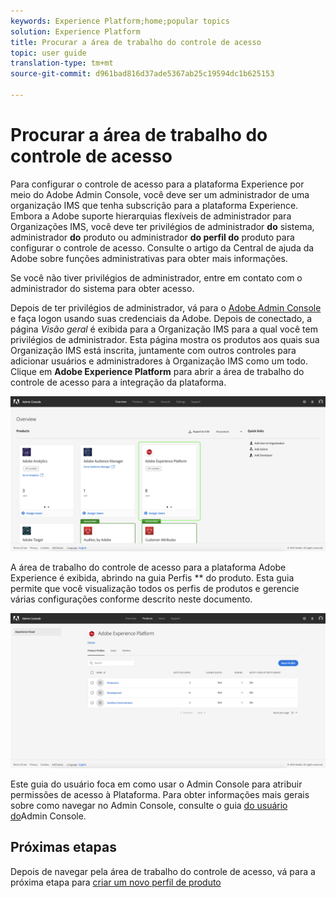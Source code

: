 ```yaml
---
keywords: Experience Platform;home;popular topics
solution: Experience Platform
title: Procurar a área de trabalho do controle de acesso
topic: user guide
translation-type: tm+mt
source-git-commit: d961bad816d37ade5367ab25c19594dc1b625153

---
```



# Procurar a área de trabalho do controle de acesso

Para configurar o controle de acesso para a plataforma Experience por meio do Adobe Admin Console, você deve ser um administrador de uma organização IMS que tenha subscrição para a plataforma Experience. Embora a Adobe suporte hierarquias flexíveis de administrador para Organizações IMS, você deve ter privilégios de administrador **do** sistema, administrador **do** produto ou administrador **do perfil do** produto para configurar o controle de acesso. Consulte o artigo da Central de ajuda da Adobe sobre funções [](https://helpx.adobe.com/enterprise/using/admin-roles.html) administrativas para obter mais informações.

Se você não tiver privilégios de administrador, entre em contato com o administrador do sistema para obter acesso.

Depois de ter privilégios de administrador, vá para o [Adobe Admin Console](https://adminconsole.adobe.com) e faça logon usando suas credenciais da Adobe. Depois de conectado, a página *Visão geral* é exibida para a Organização IMS para a qual você tem privilégios de administrador. Esta página mostra os produtos aos quais sua Organização IMS está inscrita, juntamente com outros controles para adicionar usuários e administradores à Organização IMS como um todo. Clique em **Adobe Experience Platform** para abrir a área de trabalho do controle de acesso para a integração da plataforma.

![página de visão geral](../images/overview-page.png)

A área de trabalho do controle de acesso para a plataforma Adobe Experience é exibida, abrindo na guia Perfis ** do produto. Esta guia permite que você visualização todos os perfis de produtos e gerencie várias configurações conforme descrito neste documento.

![controle de acesso à plataforma](../images/platform-access-control.png)

Este guia do usuário foca em como usar o Admin Console para atribuir permissões de acesso à Plataforma. Para obter informações mais gerais sobre como navegar no Admin Console, consulte o guia [do usuário do](https://helpx.adobe.com/enterprise/using/admin-console.html)Admin Console.

## Próximas etapas

Depois de navegar pela área de trabalho do controle de acesso, vá para a próxima etapa para [criar um novo perfil de produto](create-profile.md)